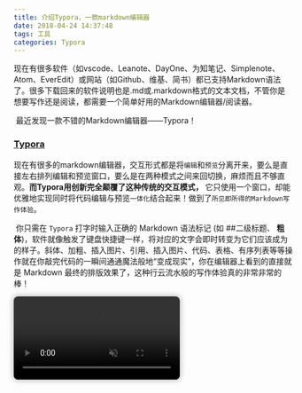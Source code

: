 ```yaml
---
title: 介绍Typora，一款markdown编辑器
date: 2018-04-24 14:37:48
tags: 工具
categories: Typora
---
```


​	现在有很多软件（如vscode、Leanote、DayOne、为知笔记、Simplenote、Atom、EverEdit）或网站（如Github、维基、简书）都已支持Markdown语法了。很多下载回来的软件说明也是.md或.markdown格式的文本文档，不管你是想要写作还是阅读，都需要一个简单好用的Markdown编辑器/阅读器。

​	最近发现一款不错的Markdown编辑器——Typora！

### [Typora](https://typora.io)  

​	现在有很多的markdown编辑器，交互形式都是将`编辑`和`预览`分离开来，要么是直接左右排列编辑和预览窗口，要么是在两种模式之间来回切换，麻烦而且不够直观。**而Typora用创新完全颠覆了这种传统的交互模式，** 它只使用一个窗口，却能优雅地实现同时将代码编辑与预览`一体化`结合起来！做到了`所见即所得的Markdown写作体验`。

​	你只需在 `Typora` 打字时输入正确的 Markdown 语法标记 (如 ##二级标题、 **粗体**)，软件就像触发了键盘快捷键一样，将对应的文字会即时转变为它们应该成为的样子。斜体、加粗、插入图片、引用、插入图片、代码、表格、有序列表等等操作就在你敲完代码的一瞬间通通魔法般地“变成现实”，你在编辑器上看到的直接就是 Markdown 最终的排版效果了，这种行云流水般的写作体验真的非常非常的棒！

<video muted='muted' autoplay  preload='preload' loop='loop' style='border-radius:8px;box-shadow:0px 0px 8px 3px #ccc;max-width:560px;height:auto;' src='https://www.typora.io/img/beta.mov' type='video/h.264'>

<source src='https://www.typora.io/img/beta.mov' type='video/h.264'>

<source src='https://www.typora.io/img/beta.webm' type='video/webm'>

</video>


